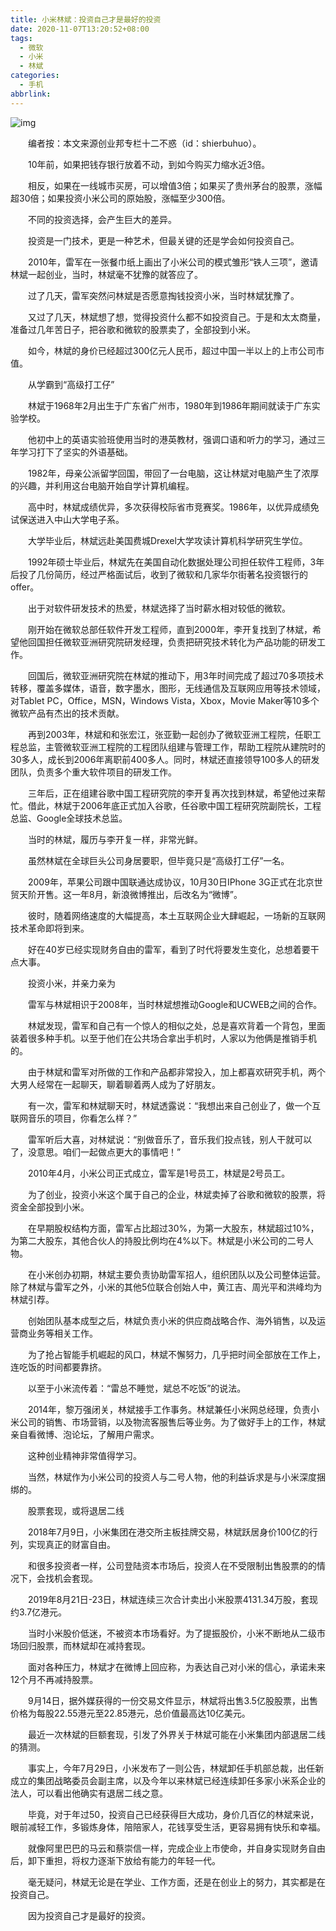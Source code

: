 ```yaml
---
title: 小米林斌：投资自己才是最好的投资
date: 2020-11-07T13:20:52+08:00
tags:
  - 微软
  - 小米
  - 林斌
categories:
  - 手机
abbrlink:
---
```


![img](https://cdn.jsdelivr.net/gh/yakeing/Documentation@main/Hexo/images/bd24-kcaeqzx2087546.png)

　　编者按：本文来源创业邦专栏十二不惑（id：shierbuhuo）。

　　10年前，如果把钱存银行放着不动，到如今购买力缩水近3倍。

　　相反，如果在一线城市买房，可以增值3倍；如果买了贵州茅台的股票，涨幅超30倍；如果投资小米公司的原始股，涨幅至少300倍。

　　不同的投资选择，会产生巨大的差异。

　　投资是一门技术，更是一种艺术，但最关键的还是学会如何投资自己。

　　2010年，雷军在一张餐巾纸上画出了小米公司的模式雏形“铁人三项”，邀请林斌一起创业，当时，林斌毫不犹豫的就答应了。

　　过了几天，雷军突然问林斌是否愿意掏钱投资小米，当时林斌犹豫了。

　　又过了几天，林斌想了想，觉得投资什么都不如投资自己。于是和太太商量，准备过几年苦日子，把谷歌和微软的股票卖了，全部投到小米。

　　如今，林斌的身价已经超过300亿元人民币，超过中国一半以上的上市公司市值。

　　从学霸到“高级打工仔”

　　林斌于1968年2月出生于广东省广州市，1980年到1986年期间就读于广东实验学校。

　　他初中上的英语实验班使用当时的港英教材，强调口语和听力的学习，通过三年学习打下了坚实的外语基础。

　　1982年，母亲公派留学回国，带回了一台电脑，这让林斌对电脑产生了浓厚的兴趣，并利用这台电脑开始自学计算机编程。

　　高中时，林斌成绩优异，多次获得校际省市竞赛奖。1986年，以优异成绩免试保送进入中山大学电子系。

　　大学毕业后，林斌远赴美国费城Drexel大学攻读计算机科学研究生学位。

　　1992年硕士毕业后，林斌先在美国自动化数据处理公司担任软件工程师，3年后投了几份简历，经过严格面试后，收到了微软和几家华尔街著名投资银行的offer。

　　出于对软件研发技术的热爱，林斌选择了当时薪水相对较低的微软。

　　刚开始在微软总部任软件开发工程师，直到2000年，李开复找到了林斌，希望他回国担任微软亚洲研究院研发经理，负责把研究技术转化为产品功能的研发工作。

　　回国后，微软亚洲研究院在林斌的推动下，用3年时间完成了超过70多项技术转移，覆盖多媒体，语音，数字墨水，图形，无线通信及互联网应用等技术领域，对Tablet PC，Office，MSN，Windows Vista，Xbox，Movie Maker等10多个微软产品有杰出的技术贡献。

　　再到2003年，林斌和和张宏江，张亚勤一起创办了微软亚洲工程院，任职工程总监，主管微软亚洲工程院的工程团队组建与管理工作，帮助工程院从建院时的30多人，成长到2006年离职前400多人。同时，林斌还直接领导100多人的研发团队，负责多个重大软件项目的研发工作。

　　三年后，正在组建谷歌中国工程研究院的李开复再次找到林斌，希望他过来帮忙。借此，林斌于2006年底正式加入谷歌，任谷歌中国工程研究院副院长，工程总监、Google全球技术总监。

　　当时的林斌，履历与李开复一样，非常光鲜。

　　虽然林斌在全球巨头公司身居要职，但毕竟只是“高级打工仔”一名。

　　2009年，苹果公司跟中国联通达成协议，10月30日IPhone 3G正式在北京世贸天阶开售。这一年8月，新浪微博推出，后改名为“微博”。

　　彼时，随着网络速度的大幅提高，本土互联网企业大肆崛起，一场新的互联网技术革命即将到来。

　　好在40岁已经实现财务自由的雷军，看到了时代将要发生变化，总想着要干点大事。

　　投资小米，并亲力亲为

　　雷军与林斌相识于2008年，当时林斌想推动Google和UCWEB之间的合作。

　　林斌发现，雷军和自己有一个惊人的相似之处，总是喜欢背着一个背包，里面装着很多种手机。以至于他们在公共场合拿出手机时，人家以为他俩是推销手机的。

　　由于林斌和雷军对所做的工作和产品都非常投入，加上都喜欢研究手机，两个大男人经常在一起聊天，聊着聊着两人成为了好朋友。

　　有一次，雷军和林斌聊天时，林斌透露说：“我想出来自己创业了，做一个互联网音乐的项目，你看怎么样？”

　　雷军听后大喜，对林斌说：“别做音乐了，音乐我们投点钱，别人干就可以了，没意思。咱们一起做点更大的事情吧！”

　　2010年4月，小米公司正式成立，雷军是1号员工，林斌是2号员工。

　　为了创业，投资小米这个属于自己的企业，林斌卖掉了谷歌和微软的股票，将资金全部投到小米。

　　在早期股权结构方面，雷军占比超过30%，为第一大股东，林斌超过10%，为第二大股东，其他合伙人的持股比例均在4%以下。林斌是小米公司的二号人物。

　　在小米创办初期，林斌主要负责协助雷军招人，组织团队以及公司整体运营。除了林斌与雷军之外，小米的其他5位联合创始人中，黄江吉、周光平和洪峰均为林斌引荐。

　　创始团队基本成型之后，林斌负责小米的供应商战略合作、海外销售，以及运营商业务等相关工作。

　　为了抢占智能手机崛起的风口，林斌不懈努力，几乎把时间全部放在工作上，连吃饭的时间都要靠挤。

　　以至于小米流传着：“雷总不睡觉，斌总不吃饭”的说法。

　　2014年，黎万强闭关，林斌接手工作事务。林斌兼任小米网总经理，负责小米公司的销售、市场营销，以及物流客服售后等业务。为了做好手上的工作，林斌亲自看微博、泡论坛，了解用户需求。

　　这种创业精神非常值得学习。

　　当然，林斌作为小米公司的投资人与二号人物，他的利益诉求是与小米深度捆绑的。

　　股票套现，或将退居二线

　　2018年7月9日，小米集团在港交所主板挂牌交易，林斌跃居身价100亿的行列，实现真正的财富自由。

　　和很多投资者一样，公司登陆资本市场后，投资人在不受限制出售股票的的情况下，会找机会套现。

　　2019年8月21日-23日，林斌连续三次合计卖出小米股票4131.34万股，套现约3.7亿港元。

　　当时小米股价低迷，不被资本市场看好。为了提振股价，小米不断地从二级市场回归股票，而林斌却在减持套现。

　　面对各种压力，林斌才在微博上回应称，为表达自己对小米的信心，承诺未来12个月不再减持股票。

　　9月14日，据外媒获得的一份交易文件显示，林斌将出售3.5亿股股票，出售价格为每股22.55港元至22.85港元，总价值最高达10亿美元。

　　最近一次林斌的巨额套现，引发了外界关于林斌可能在小米集团内部退居二线的猜测。

　　事实上，今年7月29日，小米发布了一则公告，林斌卸任手机部总裁，出任新成立的集团战略委员会副主席，以及今年以来林斌已经连续卸任多家小米系企业的法人，可以看出他确实有退居二线之意。

　　毕竟，对于年过50，投资自己已经获得巨大成功，身价几百亿的林斌来说，眼前减轻工作，多锻炼身体，陪陪家人，花钱享受生活，更容易拥有快乐和幸福。

　　就像阿里巴巴的马云和蔡崇信一样，完成企业上市使命，并自身实现财务自由后，卸下重担，将权力逐渐下放给有能力的年轻一代。

　　毫无疑问，林斌无论是在学业、工作方面，还是在创业上的努力，其实都是在投资自己。

　　因为投资自己才是最好的投资。